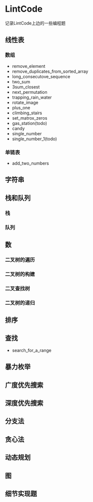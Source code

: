 # LintCode
记录LintCode上边的一些编程题

## 线性表

### 数组

- remove_element
- remove_duplicates_from_sorted_array
- long_consecutove_sequence
- two_sum
- 3sum_closest
- next_permutation
- trapping_rain_water
- rotate_image
- plus_one
- climbing_stairs
- set_matrox_zeros
- gas_station(todo)
- candy
- single_number
- single_number_1(todo)

### 单链表

- add_two_numbers

## 字符串

## 栈和队列

### 栈

### 队列

## 数

### 二叉树的遍历

### 二叉树的构建

### 二叉查找树

### 二叉树的递归

## 排序

## 查找

- search_for_a_range

## 暴力枚举

## 广度优先搜索

## 深度优先搜索

## 分支法

## 贪心法

## 动态规划

## 图

## 细节实现题
